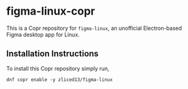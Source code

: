 # figma-linux-copr

This is a Copr repository for `figma-linux`, an unofficial Electron-based Figma desktop app for Linux.

## Installation Instructions

To install this Copr repository simply run,

```txt
dnf copr enable -y zliced13/figma-linux
```
